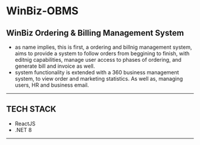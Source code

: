 # WinBiz-OBMS
## WinBiz Ordering & Billing Management System
- as name implies, this is first, a ordering and billnig management system,
aims to provide a system to follow orders from beggining to finish, with editnig
capabilities, manage user access to phases of ordering, and generate bill and
invoice as well.
- system functionality is extended with a 360 business management system, to
view order and marketing statistics. As well as, managing users, HR and business email.
----------------------------
## TECH STACK
- ReactJS
- .NET 8
----------------------------
